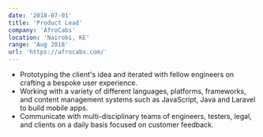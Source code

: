 ```yaml
---
date: '2018-07-01'
title: 'Product Lead'
company: 'AfroCabs'
location: 'Nairobi, KE'
range: 'Aug 2018'
url: 'https://afrocabs.com/'
---
```


- Prototyping the client's idea and iterated with fellow engineers on crafting a bespoke user experience.
- Working with a variety of different languages, platforms, frameworks, and content management systems such as JavaScript, Java and Laravel to build mobile apps.
- Communicate with multi-disciplinary teams of engineers, testers, legal, and clients on a daily basis focused on customer feedback.
